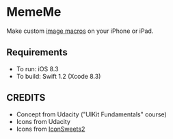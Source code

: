 MemeMe
======

Make custom [image macros](http://en.wikipedia.org/wiki/Image_macro)
on your iPhone or iPad.


Requirements
------------

- To run: iOS 8.3
- To build: Swift 1.2 (Xcode 8.3)


CREDITS
-------

- Concept from Udacity ("UIKit Fundamentals" course)
- Icons from Udacity
- Icons from [IconSweets2](http://iconsweets2.com/)

